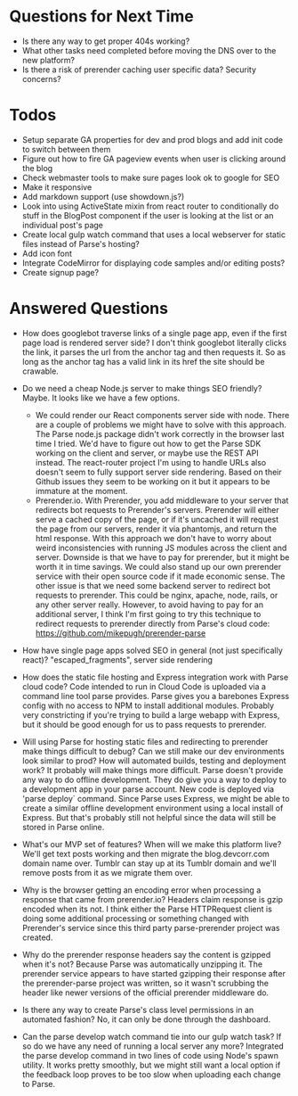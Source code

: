 Questions for Next Time
=========================

* Is there any way to get proper 404s working?
* What other tasks need completed before moving the DNS over to the new platform?
* Is there a risk of prerender caching user specific data? Security concerns?

Todos
==========

* Setup separate GA properties for dev and prod blogs and add init code to switch between them
* Figure out how to fire GA pageview events when user is clicking around the blog
* Check webmaster tools to make sure pages look ok to google for SEO
* Make it responsive
* Add markdown support (use showdown.js?)
* Look into using ActiveState mixin from react router to conditionally do stuff in the
    BlogPost component if the user is looking at the list or an individual post's page
* Create local gulp watch command that uses a local webserver for static files instead of Parse's hosting?
* Add icon font
* Integrate CodeMirror for displaying code samples and/or editing posts?
* Create signup page?

Answered Questions
======================

* How does googlebot traverse links of a single page app, even if the first page load is rendered server side?
    I don't think googlebot literally clicks the link, it parses the url from the anchor tag and then requests it.
    So as long as the anchor tag has a valid link in its href the site should be crawable.
    
* Do we need a cheap Node.js server to make things SEO friendly?
    Maybe. It looks like we have a few options.
    * We could render our React components server side with node. There are a couple of problems we might have to solve
      with this approach. The Parse node.js package didn't work correctly in the browser last time I tried. We'd have
      to figure out how to get the Parse SDK working on the client and server, or maybe use the REST API instead. The
      react-router project I'm using to handle URLs also doesn't seem to fully support server side rendering. Based
      on their Github issues they seem to be working on it but it appears to be immature at the moment.
    * Prerender.io. With Prerender, you add middleware to your server that redirects bot requests to Prerender's servers.
      Prerender will either serve a cached copy of the page, or if it's uncached it will request the page from our servers,
      render it via phantomjs, and return the html response. With this approach we don't have to worry about weird
      inconsistencies with running JS modules across the client and server. Downside is that we have to pay for prerender,
      but it might be worth it in time savings. We could also stand up our own prerender service with their open source code
      if it made economic sense. The other issue is that we need some backend server to redirect bot requests to prerender.
      This could be nginx, apache, node, rails, or any other server really. However, to avoid having to pay for an additional server,
      I think I'm first going to try this technique to redirect requests to prerender directly from Parse's cloud code:
      https://github.com/mikepugh/prerender-parse
      
* How have single page apps solved SEO in general (not just specifically react)?
    "escaped_fragments", server side rendering
    
* How does the static file hosting and Express integration work with Parse cloud code?
    Code intended to run in Cloud Code is uploaded via a command line tool parse provides. Parse gives you a barebones
    Express config with no access to NPM to install additional modules. Probably very constricting if you're trying to
    build a large webapp with Express, but it should be good enough for us to pass requests to prerender.
    
* Will using Parse for hosting static files and redirecting to prerender make things difficult to debug? Can we still
  make our dev environments look similar to prod? How will automated builds, testing and deployment work?
    It probably will make things more difficult. Parse doesn't provide any way to do offline development. They do 
    give you a way to deploy to a development app in your parse account. New code is deployed via 'parse deploy` command.
    Since Parse uses Express, we might be able to create a similar offline development environment using a local install
    of Express. But that's probably still not helpful since the data will still be stored in Parse online.
    
* What's our MVP set of features? When will we make this platform live?
    We'll get text posts working and then migrate the blog.devcorr.com domain name over. Tumblr can stay up at its 
    Tumblr domain and we'll remove posts from it as we migrate them over. 
    
* Why is the browser getting an encoding error when processing a response that came from prerender.io?
    Headers claim response is gzip encoded when its not. I think either the Parse HTTPRequest client is doing some
    additional processing or something changed with Prerender's service since this third party parse-prerender project was created.
    
* Why do the prerender response headers say the content is gzipped when it's not?
    Because Parse was automatically unzipping it. The prerender service appears to have started gzipping their response
    after the prerender-parse project was written, so it wasn't scrubbing the header like newer versions of the 
    official prerender middleware do.
    
* Is there any way to create Parse's class level permissions in an automated fashion?
    No, it can only be done through the dashboard.
    
* Can the parse develop watch command tie into our gulp watch task? If so do we have any need of running a local server
  any more?
    Integrated the parse develop command in two lines of code using Node's spawn utility. It works pretty smoothly,
    but we might still want a local option if the feedback loop proves to be too slow when uploading each change to 
    Parse.
